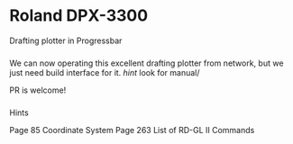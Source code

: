 # Roland DPX-3300
Drafting plotter in Progressbar 

###
We can now operating this excellent drafting plotter from network, but we just need build interface for it.
*hint* look for manual/

PR is welcome!

### 
Hints

Page 85 Coordinate System
Page 263 List of RD-GL II Commands
